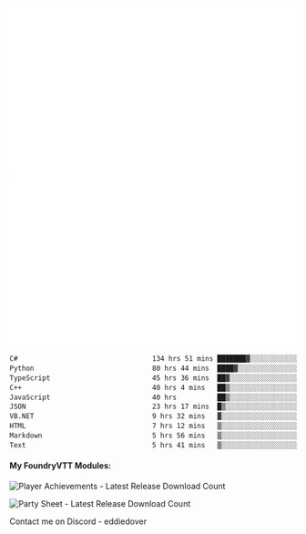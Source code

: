 
![](https://raw.githubusercontent.com/eddiedover/ghstats/master/generated/overview.svg)
![](https://raw.githubusercontent.com/eddiedover/ghstats/master/generated/languages.svg)

<!--START_SECTION:waka-->

```txt
C#                                 134 hrs 51 mins ███████▓░░░░░░░░░░░░░░░░░   31.26 %
Python                             80 hrs 44 mins  ████▓░░░░░░░░░░░░░░░░░░░░   18.71 %
TypeScript                         45 hrs 36 mins  ██▓░░░░░░░░░░░░░░░░░░░░░░   10.57 %
C++                                40 hrs 4 mins   ██▒░░░░░░░░░░░░░░░░░░░░░░   09.29 %
JavaScript                         40 hrs          ██▒░░░░░░░░░░░░░░░░░░░░░░   09.27 %
JSON                               23 hrs 17 mins  █▒░░░░░░░░░░░░░░░░░░░░░░░   05.40 %
VB.NET                             9 hrs 32 mins   ▓░░░░░░░░░░░░░░░░░░░░░░░░   02.21 %
HTML                               7 hrs 12 mins   ▒░░░░░░░░░░░░░░░░░░░░░░░░   01.67 %
Markdown                           5 hrs 56 mins   ▒░░░░░░░░░░░░░░░░░░░░░░░░   01.38 %
Text                               5 hrs 41 mins   ▒░░░░░░░░░░░░░░░░░░░░░░░░   01.32 %
```

<!--END_SECTION:waka-->

#### My FoundryVTT Modules:

  ![Player Achievements - Latest Release Download Count](https://img.shields.io/badge/dynamic/json?label=Player%20Achievements%20-%20Downloads@latest&query=assets%5B1%5D.download_count&url=https%3A%2F%2Fapi.github.com%2Frepos%2FEddieDover%2Ffvtt-player-achievements%2Freleases%2Flatest)

  ![Party Sheet - Latest Release Download Count](https://img.shields.io/badge/dynamic/json?label=Party%20Sheet%20-%20Downloads@latest&query=assets%5B1%5D.download_count&url=https%3A%2F%2Fapi.github.com%2Frepos%2FEddieDover%2Ffvtt-party-sheet%2Freleases%2Flatest)

<a rel="me" href="https://techhub.social/@EddieDover"></a>

Contact me on Discord - eddiedover
